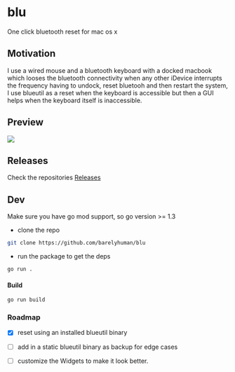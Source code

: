 # blu
One click bluetooth reset for mac os x


## Motivation
I use a wired mouse and a bluetooth keyboard with a docked macbook which looses the bluetooth connectivity when any other iDevice interrupts the frequency having to undock, reset bluetooh and then restart the system, I use blueutil as a reset when the keyboard is accessible but then a GUI helps when the keyboard itself is inaccessible.

## Preview
![](assets/preview.gif)

## Releases 
Check the repositories [Releases](http://github.com/barelyhuman/blu/releases)


## Dev 
Make sure you have go mod support, so go version >= 1.3

- clone the repo

```sh
git clone https://github.com/barelyhuman/blu
```
- run the package to get the deps 
```sh
go run .
```
#### Build
```
go run build
```

### Roadmap 
- [x] reset using an installed blueutil binary
- [ ] add in a static blueutil binary as backup for edge cases 
- [ ] customize the Widgets to make it look better.

